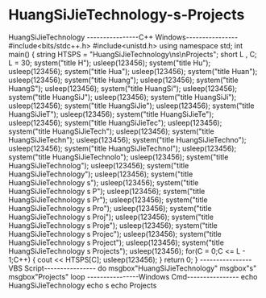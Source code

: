 # HuangSiJieTechnology-s-Projects
HuangSiJieTechnology
----------------C++ Windows----------------
#include<bits/stdc++.h>
#include<unistd.h>
using namespace std;
int main()
{
  string HTSPS = "HuangSiJieTechnology\ns\nProjects";
  short L , C;
  L = 30;
  system("title H");
  usleep(123456);
  system("title Hu");
  usleep(123456);
  system("title Hua");
  usleep(123456);
  system("title Huan");
  usleep(123456);
  system("title Huang");
  usleep(123456);
  system("title HuangS");
  usleep(123456);
  system("title HuangSi");
  usleep(123456);
  system("title HuangSiJ");
  usleep(123456);
  system("title HuangSiJi");
  usleep(123456);
  system("title HuangSiJie");
  usleep(123456);
  system("title HuangSiJieT");
  usleep(123456);
  system("title HuangSiJieTe");
  usleep(123456);
  system("title HuangSiJieTec");
  usleep(123456);
  system("title HuangSiJieTech");
  usleep(123456);
  system("title HuangSiJieTechn");
  usleep(123456);
  system("title HuangSiJieTechno");
  usleep(123456);
  system("title HuangSiJieTechnol");
  usleep(123456);
  system("title HuangSiJieTechnolo");
  usleep(123456);
  system("title HuangSiJieTechnolog");
  usleep(123456);
  system("title HuangSiJieTechnology");
  usleep(123456);
  system("title HuangSiJieTechnology s");
  usleep(123456);
  system("title HuangSiJieTechnology s P");
  usleep(123456);
  system("title HuangSiJieTechnology s Pr");
  usleep(123456);
  system("title HuangSiJieTechnology s Pro");
  usleep(123456);
  system("title HuangSiJieTechnology s Proj");
  usleep(123456);
  system("title HuangSiJieTechnology s Proje");
  usleep(123456);
  system("title HuangSiJieTechnology s Projec");
  usleep(123456);
  system("title HuangSiJieTechnology s Project");
  usleep(123456);
  system("title HuangSiJieTechnology s Projects");
  usleep(123456);
  for(C = 0;C <= L - 1;C++)
  {
    cout << HTSPS[C];
    usleep(123456);
  }
  return 0;
}
----------------VBS Script----------------
do
msgbox"HuangSiJieTechnology"
msgbox"s"
msgbox"Projects"
loop
----------------Windows Cmd----------------
echo HuangSiJieTechnology
echo s
echo Projects
